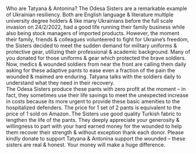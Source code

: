 Who are Tatyana & Antonina? The Odesa Sisters are a remarkable example of Ukrainian resiliency. Both are English language & literature multiple university degree holders & like many Ukrainians before the full scale invasion on 24/2/2022, had a good life running their family business while also being stock managers of imported products. However, the moment their family, friends & colleagues volunteered to fight for Ukraine’s freedom, the Sisters decided to meet the sudden demand for military uniforms & protective gear, utilizing their professional & academic background. Many of you donated for those uniforms & gear which protected the brave soldiers. Now, medics & wounded soldiers from near the front are calling them daily asking for these adaptive pants to ease even a fraction of the pain the wounded & maimed are enduring. Tatyana talks with the soldiers daily to understand what they need in their recovery.  
The Odesa Sisters produce these pants with zero profit at the moment – in fact, they sometimes use their life savings to meet the unexpected increase in costs because its more urgent to provide these basic amenities to the hospitalized defenders. The price for 1 set of 2 pants is equivalent to the price of 1 sold on Amazon. The Sisters use good quality Turkish fabric to lengthen the life of the pants. 
They deeply appreciate your generosity & willingness to part with your hard earned money for the wounded to help them recover their strength & without exception thank each donor.
Please kindly donate to support Tatyana & Antonina support the wounded – these sisters are real & honest. Your money will make a huge difference.
